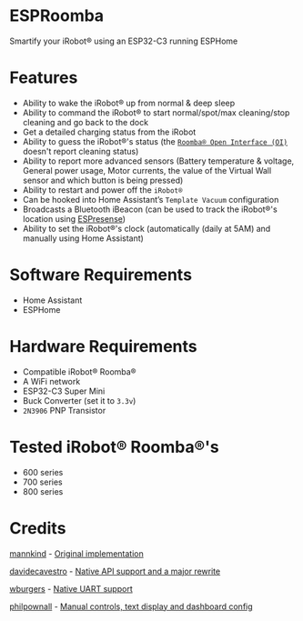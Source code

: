 # ESPRoomba
Smartify your iRobot® using an ESP32-C3 running ESPHome

# Features
- Ability to wake the iRobot® up from normal & deep sleep
- Ability to command the iRobot® to start normal/spot/max cleaning/stop cleaning and go back to the dock
- Get a detailed charging status from the iRobot
- Ability to guess the iRobot®'s status (the [`Roomba® Open Interface (OI)`](./iRobot%20Roomba%20600%20Open%20Interface%20Spec.pdf) doesn't report cleaning status)
- Ability to report more advanced sensors (Battery temperature & voltage, General power usage, Motor currents, the value of the Virtual Wall sensor and which button is being pressed)
- Ability to restart and power off the `iRobot®`
- Can be hooked into Home Assistant’s `Template Vacuum` configuration
- Broadcasts a Bluetooth iBeacon (can be used to track the iRobot®'s location using [ESPresense](https://espresense.com))
- Ability to set the iRobot®'s clock (automatically (daily at 5AM) and manually using Home Assistant)

# Software Requirements
- Home Assistant
- ESPHome

# Hardware Requirements
- Compatible iRobot® Roomba®
- A WiFi network
- ESP32-C3 Super Mini
- Buck Converter (set it to `3.3v`)
- `2N3906` PNP Transistor

# Tested iRobot® Roomba®'s
- 600 series
- 700 series
- 800 series

# Credits
[mannkind](https://github.com/mannkind) - [Original implementation](https://github.com/mannkind/ESPHomeRoombaComponent)

[davidecavestro](https://github.com/davidecavestro) - [Native API support and a major rewrite](https://github.com/davidecavestro/ESPHomeRoombaComponent)

[wburgers](https://github.com/wburgers) - [Native UART support](https://github.com/wburgers/ESPHomeRoombaComponent)

[philpownall](https://github.com/philpownall) - [Manual controls, text display and dashboard config](https://github.com/philpownall/ESPHomeRoomba)